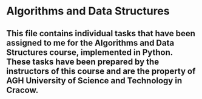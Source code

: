 # Algorithms and Data Structures

## This file contains individual tasks that have been assigned to me for the Algorithms and Data Structures course, implemented in Python. These tasks have been prepared by the instructors of this course and are the property of AGH University of Science and Technology in Cracow.
